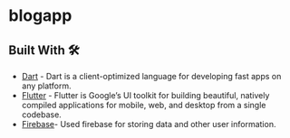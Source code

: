 # blogapp

## Built With 🛠
* [Dart](https://dart.dev/) - Dart is a client-optimized language for developing fast apps on any platform. 
* [Flutter](https://flutter.dev/) - Flutter is Google’s UI toolkit for building beautiful, natively compiled applications for mobile, web, and desktop from a single codebase.
* [Firebase](https://firebase.google.com/)- Used firebase for storing data and other user information.
